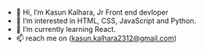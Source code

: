- 👋 Hi, I’m Kasun Kalhara, Jr Front end devloper
- 👀 I’m interested in HTML, CSS, JavaScript and Python.
- 🌱 I’m currently learning React.
- 📫 reach me on (kasun.kalhara2312@gmail.com)
